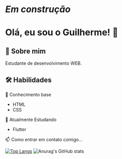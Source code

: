 # ***Em construção***

# Olá, eu sou o Guilherme! 👋


## 🚀 Sobre mim
Estudante de desenvolvimento WEB.

## 🛠 Habilidades


🧠 Conhecimento base
- HTML
- CSS

🧠 Atualmente Estudando
- Flutter


📫 Como entrar em contato comigo...

 [![Top Langs](https://github-readme-stats.vercel.app/api/top-langs/?username=devgdp&hide=c%2B%2B,C,Cmake,HTML,CSS,SCSS)](https://github.com/anuraghazra/github-readme-stats)
![Anurag's GitHub stats](https://github-readme-stats.vercel.app/api?username=devgdp&show_icons=true)
<!-- [![Top Langs](https://github-readme-stats.vercel.app/api/top-langs/?username=devgdp&layout=compact&hide=c%2B%2B,Cmake,HTML&theme=transparen)](https://github.com/anuraghazra/github-readme-stats) -->
<!-- [![Top Langs](https://github-readme-stats.vercel.app/api/top-langs/?username=devgdp)](https://github.com/anuraghazra/github-readme-stats) -->

